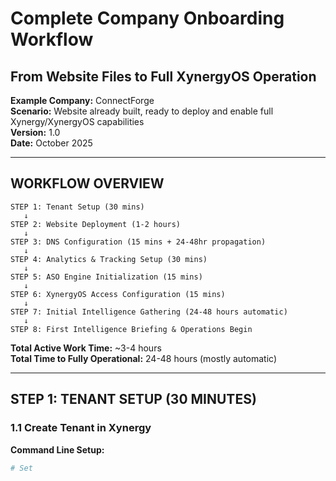 # Complete Company Onboarding Workflow
## From Website Files to Full XynergyOS Operation

**Example Company:** ConnectForge  
**Scenario:** Website already built, ready to deploy and enable full Xynergy/XynergyOS capabilities  
**Version:** 1.0  
**Date:** October 2025

---

## WORKFLOW OVERVIEW

```
STEP 1: Tenant Setup (30 mins)
   ↓
STEP 2: Website Deployment (1-2 hours)
   ↓
STEP 3: DNS Configuration (15 mins + 24-48hr propagation)
   ↓
STEP 4: Analytics & Tracking Setup (30 mins)
   ↓
STEP 5: ASO Engine Initialization (15 mins)
   ↓
STEP 6: XynergyOS Access Configuration (15 mins)
   ↓
STEP 7: Initial Intelligence Gathering (24-48 hours automatic)
   ↓
STEP 8: First Intelligence Briefing & Operations Begin
```

**Total Active Work Time:** ~3-4 hours  
**Total Time to Fully Operational:** 24-48 hours (mostly automatic)

---

## STEP 1: TENANT SETUP (30 MINUTES)

### 1.1 Create Tenant in Xynergy

**Command Line Setup:**
```bash
# Set